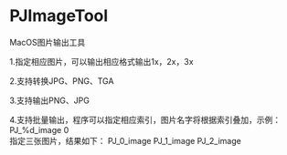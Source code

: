 # PJImageTool
MacOS图片输出工具

1.指定相应图片，可以输出相应格式输出1x，2x，3x

2.支持转换JPG、PNG、TGA

3.支持输出PNG、JPG

4.支持批量输出，程序可以指定相应索引，图片名字将根据索引叠加，示例：
PJ_%d_image     0  
指定三张图片，结果如下：
PJ_0_image
PJ_1_image
PJ_2_image
